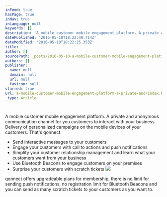 ```yaml
---
inFeed: true
hasPage: true
inNav: true
inLanguage: null
keywords: []
description: 'A mobile customer mobile engagement platform. A private and anonymous communication channel for you customers to interact with your business. Delivery of personalized campaigns on the mobile devices of your customers. That’s qonnect. '
datePublished: '2016-05-10T18:22:49.714Z'
dateModified: '2016-05-10T18:22:25.353Z'
title: ''
author: []
sourcePath: _posts/2016-05-10-a-mobile-customer-mobile-engagement-platform-a-private-and.md
authors: []
publisher:
  name: null
  domain: null
  url: null
  favicon: null
starred: true
url: a-mobile-customer-mobile-engagement-platform-a-private-and/index.html
_type: Article

---
```

A mobile customer mobile engagement platform. A private and anonymous communication channel for you customers to interact with your business. Delivery of personalized campaigns on the mobile devices of your customers. That's qonnect. 

* Send interactive messages to your customers
* Engage your customers with call to actions and push notifications
* Simplify your customer relationship management and learn what your customers want from your business
* Use Bluetooth Beacons to engage customers on your premises
* Surprise your customers with scratch tickets
![](https://the-grid-user-content.s3-us-west-2.amazonaws.com/f1af2643-0c3f-4ba5-9b30-4eaffd9150b8.png)

qonnect offers upgradeable plans for membership, there is no limit for sending push notifications, no registration limit for Bluetooth Beacons and you can send as many scratch tickets to your customers as you want to.